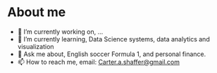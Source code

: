 # About me




- 🔭 I’m currently working on, ...
- 🌱 I’m currently learning, Data Science systems, data analytics and visualization
- 💬 Ask me about, English soccer Formula 1, and personal finance.
- 📫 How to reach me, email: Carter.a.shaffer@gmail.com


